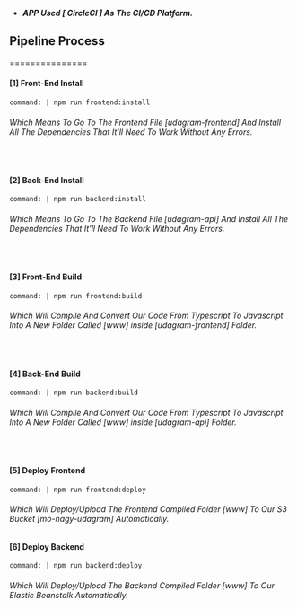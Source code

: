 * ***APP Used [ CircleCI ] As The CI/CD Platform.***  

## Pipeline Process
===============
#### [1] Front-End Install
```
command: | npm run frontend:install
```
###### Which Means To Go  To The Frontend File [udagram-frontend] And Install  All The Dependencies That It'll Need To Work Without Any Errors.
&nbsp;

#### [2] Back-End Install
```
command: | npm run backend:install
```
###### Which Means To Go  To The Backend File [udagram-api] And Install  All The Dependencies That It'll Need To Work Without Any Errors.

&nbsp;

#### [3] Front-End Build
```
command: | npm run frontend:build
```
###### Which Will Compile And Convert Our Code From Typescript To Javascript Into A New Folder Called [www] inside [udagram-frontend] Folder.

&nbsp;

#### [4] Back-End Build
```
command: | npm run backend:build
```
###### Which Will Compile And Convert Our Code From Typescript To Javascript Into A New Folder Called [www] inside [udagram-api] Folder.

&nbsp;

#### [5] Deploy Frontend
```
command: | npm run frontend:deploy
```
###### Which Will Deploy/Upload The Frontend Compiled Folder [www] To Our S3 Bucket  [mo-nagy-udagram] Automatically.

#### [6] Deploy Backend
```
command: | npm run backend:deploy
```
###### Which Will Deploy/Upload The Backend Compiled Folder [www] To Our Elastic Beanstalk Automatically.